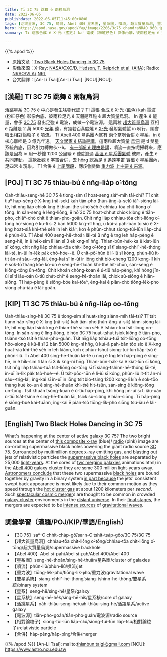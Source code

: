 ```yaml
---
title: Tī 3C 75 跳舞 ê 兩粒烏洞
date: 2022-06-05
publishdate: 2022-06-05T11:45:00+0800
tags: [活跳星系, 3C 75, 烏洞, Abel 400 星系團, 星系團, 噴流, 超大質量烏洞, 重力波, 雙星系統, 星系, 星系核, 電波源, 相對論粒子, 合併]
hero: https://apod.nasa.gov/apod/fap/image/2206/3c75_chandraNRAO_960.jpg
summary: Tī 這張合成 ê X-光 (藍色) kah 電波 (粉紅仔色) 影像內底，彼兩粒足光 ê 天體是互踅 ê 超大質量烏洞。

---
```


{{% apod %}}

- 原始文章：[Two Black Holes Dancing in 3C 75](https://apod.nasa.gov/apod/ap220605.html)
- 影像來源：X-Ray: [NASA](https://www.nasa.gov/)/[CXC](https://chandra.harvard.edu/)/[D. Hudson, T. Reiprich et al.](https://arxiv.org/abs/astro-ph/0603272) ([AIfA](http://www.astro.uni-bonn.de/)); Radio: [NRAO/VLA/](https://www.vla.nrao.edu/) [NRL](https://www.nrl.navy.mil/)
- 台文翻譯：[An-Li Tsai][An-Li Tsai] ([NCU][NCU])

## [漢羅] Tī 3C 75 跳舞 ê 兩粒烏洞
活跳星系 3C 75 ê 中心是發生啥物代誌？
Tī 這張 [合成 ê X-光][this composite x-ray] (藍色) kah [電波][radio] (粉紅仔色) 影像內底，彼兩粒足光 ê 天體是互踅 ê 超大質量烏洞。
In 產生 ê 能量，會予 [3C 75][3C 75] 發出足強 ê 電波，成做一个電波源。
這兩粒 [超大質量烏洞][supermassive black holes] 互相 ê 距離是 2 萬 5000 [光年][light-years] 遠，有幾若百萬度燒 ê [X-光][x-ray] 發射氣體踅 in 咧行，閣會噴出相對論粒子 ê 噴流。
Tī [Abell 400][Abell 400] 星系團內底有 [兩个當咧合併 ê 星系][two merging galaxies]，in ê 核心離咱是 3 億光年遠。
[天文學家 ê 結論是講][Astronomers conclude]，這兩粒超大質量 [烏洞][black holes] 是 tī 雙星系統內底，因為引力縛做伙--ê。
[有一部份 ê 理由是講][in part because]，噴流一直按呢掃轉來，應該是因為 in 用一秒鐘 1200 公里緊 ê 速度迵過 [高溫 ê 星系團氣體][hot cluster gas] 彼陣，產生 ê 共同運動。
這款壯觀 ê 宇宙合併，去 hŏng 認為是 tī [遙遠宇宙][distant universe t] 實櫼 ê 星系團內，足四常 ê 現象。
Tī 合併 ê [上尾階段][final stages]，應該會變做 [重力波][gravitational waves] [上主要 ê 來源][intense sources]。

## [POJ] Tī 3C 75 thiàu-bú ê nn̄g-lia̍p o͘-tōng
Oah-thiàu-seng-hē 3C 75 ê tiong-sim sī hoat-seng siáⁿ-mih tāi-chì?
Tī chit tiuⁿ ha̍p-sêng ê X-kng (nâ-sek) kah tiān-pho (hún-âng-á-sek) iáⁿ-siōng lāi-té, hit nn̄g lia̍p chiok kng ê thian-thé sī hō͘ se̍h ê chhiau-tōa chit-liōng o͘-tōng.
In sán-seng ê lêng-liōng, ē hō͘ 3C 75 hoat-chhut chiok kiông ê tiān-pho, chiâⁿ-chò chi̍t ê thian-pho-goân.
Chit nn̄g lia̍p chhiau-tōa chit-liōng o͘-tōng hō͘-siong ê kū-lî sī 2 bān 5000 kng-nî hn̄g, ū kúi-ā pah-bān tō͘ sio ê X-kng hoat-siā khì-thé se̍h in leh kiâⁿ, koh ē phùn-chhut siong-tùi-lūn lia̍p-chú ê phùn-liû.
Tī Abel 400 seng-hē-thoân lāi-té ū nn̄g ê tng leh ha̍p-pèng ê seng-hē, in ê he̍k-sim lî lán sī 3 ek kng-nî hn̄g.
Thian-bûn-ha̍k-ka ê kiat-lūn sī kóng, chit nn̄g lia̍p chhiau-tōa chit-liōng o͘-tōng sī tī siang-chhiⁿ-hē-thóng lāi-té, in-ūi ín-le̍k pa̍k chò-hóe--ê.
Ū chi̍t-pō͘-hūn ê lí-iû sī kóng, phùn-liû it-ti̍t án-ni sàu--tńg-lâi, èng-kai sī in-ūi in iōng chi̍t bió-cheng 1200 kong-lí kín ê sok-tō͘ thàng kòe ko-un ê seng-hē-thoân khì-thé hit-chūn, sán-seng ê kiōng-tông ūn-tōng.
Chit khoán chòng-koan ê ú-tiū ha̍p-pèng, khì hŏng jīn-ûi sī tī iâu-oán ú-tiū cha̍t-chiⁿ ê seng-hē-thoân lāi, chiok sù-siông ê hiān-siōng.
Tī ha̍p-pèng ê siōng-bóe kai-tōaⁿ, èng-kai ē piàn-chò tiōng-le̍k-pho siōng chú-iàu ê lâi-goân.

## [KIP] Tī 3C 75 thiàu-bú ê nn̄g-lia̍p oo-tōng
Uah-thiàu-sing-hē 3C 75 ê tiong-sim sī huat-sing siánn-mih tāi-tsì?
Tī tsit tiunn ha̍p-sîng ê X-kng (nâ-sik) kah tiān-pho (hún-âng-á-sik) iánn-siōng lāi-té, hit nn̄g lia̍p tsiok kng ê thian-thé sī hōo se̍h ê tshiau-tuā tsit-liōng oo-tōng.
In sán-sing ê lîng-liōng, ē hōo 3C 75 huat-tshut tsiok kiông ê tiān-pho, tsiânn-tsò tsi̍t ê thian-pho-guân.
Tsit nn̄g lia̍p tshiau-tuā tsit-liōng oo-tōng hōo-siong ê kū-lî sī 2 bān 5000 kng-nî hn̄g, ū kuí-ā pah-bān tōo sio ê X-kng huat-siā khì-thé se̍h in leh kiânn, koh ē phùn-tshut siong-tuì-lūn lia̍p-tsú ê phùn-liû.
Tī Abel 400 sing-hē-thuân lāi-té ū nn̄g ê tng leh ha̍p-pìng ê sing-hē, in ê hi̍k-sim lî lán sī 3 ik kng-nî hn̄g.
Thian-bûn-ha̍k-ka ê kiat-lūn sī kóng, tsit nn̄g lia̍p tshiau-tuā tsit-liōng oo-tōng sī tī siang-tshinn-hē-thóng lāi-té, in-uī ín-li̍k pa̍k tsò-hué--ê.
Ū tsi̍t-pōo-hūn ê lí-iû sī kóng, phùn-liû it-ti̍t án-ni sàu--tńg-lâi, ìng-kai sī in-uī in iōng tsi̍t bió-tsing 1200 kong-lí kín ê sok-tōo thàng kuè ko-un ê sing-hē-thuân khì-thé hit-tsūn, sán-sing ê kiōng-tông ūn-tōng.
Tsit khuán tsòng-kuan ê ú-tiū ha̍p-pìng, khì hŏng jīn-uî sī tī iâu-uán ú-tiū tsa̍t-tsinn ê sing-hē-thuân lāi, tsiok sù-siông ê hiān-siōng.
Tī ha̍p-pìng ê siōng-bué kai-tuānn, ìng-kai ē piàn-tsò tiōng-li̍k-pho siōng tsú-iàu ê lâi-guân.

## [English] Two Black Holes Dancing in 3C 75
What's happening at the center of active galaxy 3C 75?
The two bright sources at the center of [this composite x-ray][this composite x-ray] (blue)/ [radio][radio] (pink) image are co-orbiting supermassive black holes powering the giant radio source [3C 75][3C 75].
Surrounded by multimillion degree [x-ray][x-ray] emitting gas, and blasting out jets of relativistic particles the [supermassive black holes][supermassive black holes] are separated by 25,000 [light-years][light-years].
At the cores of [two merging galaxies][this composite x-ray]
animations.html) in the [Abell 400][Abell 400] galaxy cluster they are some 300 million light-years away.
[Astronomers conclude][Astronomers conclude] that these two supermassive [black holes][black holes] are bound together by gravity in a binary system [in part because][in part because] the jets' consistent swept back appearance is most likely due to their common motion as they speed through the [hot cluster gas][hot cluster gas] at about 1200 kilometers per _second_.
Such [spectacular cosmic merger][spectacular cosmic merger]s are thought to be common in crowded [galaxy cluster][galaxy cluster] environments in the [distant universe][distant universe e].
In their [final stages][final stages], the mergers are expected to be [intense sources][intense sources] of [gravitational waves][gravitational waves].

## 詞彙學習（漢羅/POJ/KIP/華語/English）
- 【3C 75】saⁿ-C chhit-cha̍p-gō͘/sann-C tshit-tsa̍p-gōo/3C 75/3C 75
- 【超大質量烏洞】chhiau-tōa chit-liōng o͘-tōng/chhiau-tōa chit-liōng o͘-tōng/超大質量烏洞/supermassive blackhole
- 【Abel 400】Abel sì-pah/Abel sì-pah/Abel 400/Abel 400
- 【星系團】seng-hē-thoân/sing-hē-thuân/星系團/cluster of galaxies
- 【噴流】phùn-liû/phùn-liû/噴流/jet
- 【重力波】tiōng-le̍k-pho/tiōng-li̍k-pho/重力波/gravitational wave
- 【雙星系統】siang-chhiⁿ-hē-thóng/siang-tshinn-hē-thóng/雙星系統/binary system
- 【星系】seng-hē/sing-hē/星系/galaxy
- 【星系核】seng-hē-he̍k/sing-hē-hi̍k/星系核/core of galaxy
- 【活跳星系】oa̍h-thiàu-seng-hē/ua̍h-thiàu-sing-hē/活躍星系/active galaxy
- 【電波源】tiān-pho-goân/tiān-pho-guân/電波源/radio source
- 【相對論粒子】siong-tùi-lūn lia̍p-chú/siong-tuì-lūn lia̍p-tsú/相對論粒子/relativistic particle
- 【合併】ha̍p-pèng/ha̍p-pìng/合併/merger

{{% /apod %}}
[An-Li Tsai]: mailto:thianbun.taigi@gmail.com
[NCU]: https://www.astro.ncu.edu.tw


[this composite x-ray]:https://chandra.harvard.edu/photo/2006/a400/
[radio]:https://chandra.harvard.edu/photo/2006/a400/more.html
[3C 75]:https://en.wikipedia.org/wiki/3C_75
[x-ray]:https://science.nasa.gov/ems/11_xrays
[supermassive black holes]:https://astronomy.swin.edu.au/cosmos/S/Supermassive+Black+Hole
[light-years]:https://spaceplace.nasa.gov/light-year/en/
[two merging galaxies]:https://chandra.harvard.edu/photo/2006/a400/animations.html
[Abell 400]:https://en.wikipedia.org/wiki/Abell_400
[Astronomers conclude]:https://chandra.harvard.edu/press/06_releases/press_040606.html
[black holes]:https://apod.nasa.gov/htmltest/rjn_bht.html
[in part because]:https://ui.adsabs.harvard.edu/abs/2006A%26A...453..433H/abstract
[hot cluster gas]:https://apod.nasa.gov/apod/ap170504.html
[spectacular cosmic merger]:https://apod.nasa.gov/apod/ap071101.html
[galaxy cluster]:https://chandra.harvard.edu/xray_sources/galaxy_clusters.html
[distant universe e]:https://apod.nasa.gov/apod/ap220316.html
[distant universe t]:https://apod.tw/daily/20220316/
[final stages]:https://apod.nasa.gov/apod/ap190414.html
[intense sources]:https://images.wagwalkingweb.com/media/training_guides/cover-his-eyes/hero/cover-his-eyes.jpg
[gravitational waves]:https://apod.nasa.gov/apod/ap201104.html
